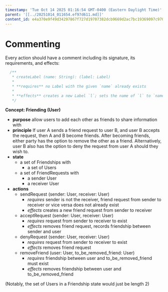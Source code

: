 ```yaml
---
timestamp: 'Tue Oct 14 2025 01:16:54 GMT-0400 (Eastern Daylight Time)'
parent: '[[../20251014_011654.ef97d611.md]]'
content_id: e4a370e9f49d34297867f727d19707382dcb9669d2ac7bc19369097c97041555
---
```


# Commenting

Every action should have a comment including its signature, its requirements, and effects:

```typescript
  /**
   * createLabel (name: String): (label: Label)
   *
   * **requires** no Label with the given `name` already exists
   *
   * **effects** creates a new Label `l`; sets the name of `l` to `name`; returns `l` as `label`
   */
```

**Concept: Friending (User)**

* **purpose** allow users to add each other as friends to share information with
* **principle** If user A sends a friend request to user B, and user B accepts the request, then A and B become friends. After becoming friends, either party has the option to remove the other as a friend. Alternatively, user B also has the option to deny the request from user A should they wish to.
* **state**
  * a set of Friendships with
    * a set of Users
  * a set of FriendRequests with
    * a sender User
    * a receiver User
* **actions**
  * sendRequest (sender: User, receiver: User)
    * *requires* sender is not the receiver, friend request from sender to receiver or vice versa does not already exist
    * *effects* creates a new friend request from sender to receiver
  * acceptRequest (sender: User, receiver: User)
    * *requires* request from sender to receiver to exist
    * *effects* removes friend request, records friendship between sender and user
  * denyRequest (sender: User, receiver: User)
    * *requires* request from sender to receiver to exist
    * *effects* removes friend request
  * removeFriend (user: User, to\_be\_removed\_friend: User)
    * *requires* friendship between user and to\_be\_removed\_friend must exist
    * *effects* removes friendship between user and to\_be\_removed\_friend

(Notably, the set of Users in a Friendship state would just be length 2)
